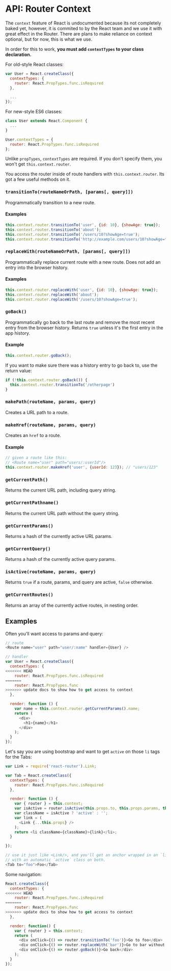 API: Router Context
===================

The `context` feature of React is undocumented because its not
completely baked yet, however, it is commited to by the React team and
we use it with great effect in the Router. There are plans to make
reliance on context optional, but for now, this is what we use.

In order for this to work, **you must add `contextTypes` to your class declaration.**

For old-style React classes:

```js
var User = React.createClass({
  contextTypes: {
    router: React.PropTypes.func.isRequired
  },

  ...
});
```

For new-style ES6 classes:

```js
class User extends React.Component {
  ...
}

User.contextTypes = {
  router: React.PropTypes.func.isRequired
};
```

Unlike `propTypes`, `contextTypes` are required. If you don't specify them, you won't get `this.context.router`.

You access the router inside of route handlers with
`this.context.router`. Its got a few useful methods on it.

### `transitionTo(routeNameOrPath, [params[, query]])`

Programmatically transition to a new route.

#### Examples

```js
this.context.router.transitionTo('user', {id: 10}, {showAge: true});
this.context.router.transitionTo('about');
this.context.router.transitionTo('/users/10?showAge=true');
this.context.router.transitionTo('http://example.com/users/10?showAge=true');
```

### `replaceWith(routeNameOrPath, [params[, query]])`

Programmatically replace current route with a new route. Does not add an
entry into the browser history.

#### Examples

```js
this.context.router.replaceWith('user', {id: 10}, {showAge: true});
this.context.router.replaceWith('about');
this.context.router.replaceWith('/users/10?showAge=true');
```

### `goBack()`

Programmatically go back to the last route and remove the most recent
entry from the browser history. Returns `true` unless it's the first entry
in the app history.

#### Example

```js
this.context.router.goBack();
```

If you want to make sure there was a history entry to go back to, use the return value:

```js
if (!this.context.router.goBack()) {
  this.context.router.transitionTo('/otherpage')
}
```

### `makePath(routeName, params, query)`

Creates a URL path to a route.

### `makeHref(routeName, params, query)`

Creates an `href` to a route.

#### Example

```js
// given a route like this:
// <Route name="user" path="users/:userId"/>
this.context.router.makeHref('user', {userId: 123}); // "users/123"
```

### `getCurrentPath()`

Returns the current URL path, including query string.

### `getCurrentPathname()`

Returns the current URL path without the query string.

### `getCurrentParams()`

Returns a hash of the currently active URL params.

### `getCurrentQuery()`

Returns a hash of the currently active query params.

### `isActive(routeName, params, query)`

Returns `true` if a route, params, and query are active, `false`
otherwise.

### `getCurrentRoutes()`

Returns an array of the currently active routes, in nesting order.

Examples
--------

Often you'll want access to params and query:

```js
// route
<Route name="user" path="user/:name" handler={User} />

// handler
var User = React.createClass({
  contextTypes: {
<<<<<<< HEAD
    router: React.PropTypes.func.isRequired
=======
    router: React.PropTypes.func
>>>>>>> update docs to show how to get access to context
  },

  render: function () {
    var name = this.context.router.getCurrentParams().name;
    return (
      <div>
        <h1>{name}</h1>
      </div>
    );
  }
});
```

Let's say you are using bootstrap and want to get `active` on those `li`
tags for the Tabs:

```js
var Link = require('react-router').Link;

var Tab = React.createClass({
  contextTypes: {
    router: React.PropTypes.func.isRequired
  },

  render: function () {
    var { router } = this.context;
    var isActive = router.isActive(this.props.to, this.props.params, this.props.query);
    var className = isActive ? 'active' : '';
    var link = (
      <Link {...this.props} />
    );
    return <li className={className}>{link}</li>;
  }

});

// use it just like <Link/>, and you'll get an anchor wrapped in an `li`
// with an automatic `active` class on both.
<Tab to="foo">Foo</Tab>
```

Some navigation:

```js
React.createClass({
  contextTypes: {
<<<<<<< HEAD
    router: React.PropTypes.func.isRequired
=======
    router: React.PropTypes.func
>>>>>>> update docs to show how to get access to context
  },

  render: function() {
    var { router } = this.context;
    return (
      <div onClick={() => router.transitionTo('foo')}>Go to foo</div>
      <div onClick={() => router.replaceWith('bar')}>Go to bar without creating a new history entry</div>
      <div onClick={() => router.goBack()}>Go back</div>
    );
  }
});
```
